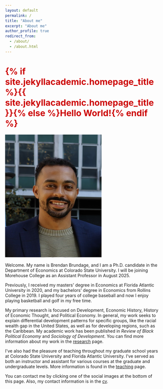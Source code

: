 ```yaml
---
layout: default
permalink: /
title: "About me"
excerpt: "About me"
author_profile: true
redirect_from: 
  - /about/
  - /about.html
---
```


<!-- Google tag (gtag.js) -->
<script async src="https://www.googletagmanager.com/gtag/js?id=G-ETZN97YVKW"></script>
<script>
  window.dataLayer = window.dataLayer || [];
  function gtag(){dataLayer.push(arguments);}
  gtag('js', new Date());

  gtag('config', 'G-ETZN97YVKW');
</script>
<script>google-site-verification=bKEzMH2xFq-SywbK9y8bpG7WNI66nh2GeDoxAJ80Oho</script>

<h1 style="color: #cc0000;">{% if site.jekyllacademic.homepage_title %}{{ site.jekyllacademic.homepage_title }}{% else %}Hello World!{% endif %}</h1> 
<img src="assets/css/headshot.png" width="315" height="400">

Welcome. My name is Brendan Brundage, and I am a Ph.D. candidate in the Department of Economics at Colorado State University. I will be joining Morehouse College as an Assistant Professor in August 2025. 

Previously, I received my masters' degree in Economics at Florida Atlantic University in 2020, and my bachelors' degree in Economics from Rollins College in 2019. I played four years of college baseball and now I enjoy playing basketball and golf in my free time.

My primary research is focused on Development, Economic History, History of Economic Thought, and Political Economy. In general, my work seeks to explain differential development patterns for specific groups, like the racial wealth gap in the United States, as well as for developing regions, such as the Caribbean. My academic work has been published in *Review of Black Political Economy* and *Sociology of Development*. You can find more information about my work in the [research](research) page.

I've also had the pleasure of teaching throughout my graduate school years at Colorado State University and Florida Atlantic University. I've served as both an instructor and assistant for various courses at the graduate and undergraduate levels. More information is found in the [teaching](teaching) page.

You can contact me by clicking one of the social images at the bottom of this page. Also, my contact information is in the [cv](cv).

